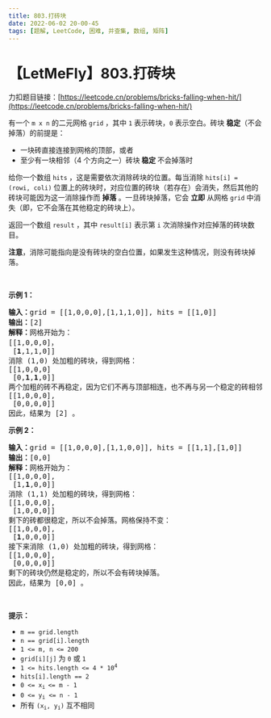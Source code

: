 ```yaml
---
title: 803.打砖块
date: 2022-06-02 20-00-45
tags: [题解, LeetCode, 困难, 并查集, 数组, 矩阵]
---
```


# 【LetMeFly】803.打砖块

力扣题目链接：[https://leetcode.cn/problems/bricks-falling-when-hit/](https://leetcode.cn/problems/bricks-falling-when-hit/)

<p>有一个 <code>m x n</code> 的二元网格<meta charset="UTF-8" />&nbsp;<code>grid</code>&nbsp;，其中 <code>1</code> 表示砖块，<code>0</code> 表示空白。砖块 <strong>稳定</strong>（不会掉落）的前提是：</p>

<ul>
	<li>一块砖直接连接到网格的顶部，或者</li>
	<li>至少有一块相邻（4&nbsp;个方向之一）砖块<strong> 稳定 </strong>不会掉落时</li>
</ul>

<p>给你一个数组 <code>hits</code> ，这是需要依次消除砖块的位置。每当消除&nbsp;<code>hits[i] = (rowi, coli)</code> 位置上的砖块时，对应位置的砖块（若存在）会消失，然后其他的砖块可能因为这一消除操作而 <strong>掉落</strong> 。一旦砖块掉落，它会 <strong>立即</strong> 从网格&nbsp;<code>grid</code>&nbsp;中消失（即，它不会落在其他稳定的砖块上）。</p>

<p>返回一个数组 <code>result</code> ，其中 <code>result[i]</code> 表示第 <code>i</code> 次消除操作对应掉落的砖块数目。</p>

<p><strong>注意</strong>，消除可能指向是没有砖块的空白位置，如果发生这种情况，则没有砖块掉落。</p>

<p>&nbsp;</p>

<p><strong>示例 1：</strong></p>

<pre>
<strong>输入：</strong>grid = [[1,0,0,0],[1,1,1,0]], hits = [[1,0]]
<strong>输出：</strong>[2]
<strong>解释：</strong>网格开始为：
[[1,0,0,0]，
 [<strong>1</strong>,1,1,0]]
消除 (1,0) 处加粗的砖块，得到网格：
[[1,0,0,0]
 [0,<strong>1</strong>,<strong>1</strong>,0]]
两个加粗的砖不再稳定，因为它们不再与顶部相连，也不再与另一个稳定的砖相邻，因此它们将掉落。得到网格：
[[1,0,0,0],
 [0,0,0,0]]
因此，结果为 [2] 。
</pre>

<p><strong>示例 2：</strong></p>

<pre>
<strong>输入：</strong>grid = [[1,0,0,0],[1,1,0,0]], hits = [[1,1],[1,0]]
<strong>输出：</strong>[0,0]
<strong>解释：</strong>网格开始为：
[[1,0,0,0],
 [1,<strong>1</strong>,0,0]]
消除 (1,1) 处加粗的砖块，得到网格：
[[1,0,0,0],
 [1,0,0,0]]
剩下的砖都很稳定，所以不会掉落。网格保持不变：
[[1,0,0,0], 
 [<strong>1</strong>,0,0,0]]
接下来消除 (1,0) 处加粗的砖块，得到网格：
[[1,0,0,0],
 [0,0,0,0]]
剩下的砖块仍然是稳定的，所以不会有砖块掉落。
因此，结果为 [0,0] 。</pre>

<p>&nbsp;</p>

<p><strong>提示：</strong></p>

<ul>
	<li><code>m == grid.length</code></li>
	<li><code>n == grid[i].length</code></li>
	<li><code>1 &lt;= m, n &lt;= 200</code></li>
	<li><code>grid[i][j]</code> 为 <code>0</code> 或 <code>1</code></li>
	<li><code>1 &lt;= hits.length &lt;= 4 * 10<sup>4</sup></code></li>
	<li><code>hits[i].length == 2</code></li>
	<li><code>0 &lt;= x<sub>i&nbsp;</sub>&lt;= m - 1</code></li>
	<li><code>0 &lt;=&nbsp;y<sub>i</sub> &lt;= n - 1</code></li>
	<li>所有 <code>(x<sub>i</sub>, y<sub>i</sub>)</code> 互不相同</li>
</ul>


    